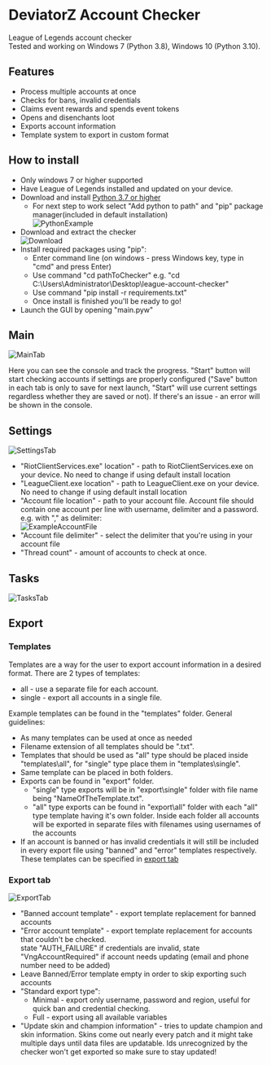 # DeviatorZ Account Checker
League of Legends account checker <br />
Tested and working on Windows 7 (Python 3.8), Windows 10 (Python 3.10).
## Features
- Process multiple accounts at once
- Checks for bans, invalid credentials
- Claims event rewards and spends event tokens
- Opens and disenchants loot
- Exports account information
- Template system to export in custom format

## How to install
- Only windows 7 or higher supported
- Have League of Legends installed and updated on your device.
- Download and install [Python 3.7 or higher](https://www.python.org/downloads/)
    - For next step to work select "Add python to path" and "pip" package manager(included in default installation) <br /> ![PythonExample](https://i.imgur.com/y1k3rmd.png)
- Download and extract the checker <br /> ![Download](https://i.imgur.com/jafvk8i.png)
- Install required packages using "pip":
    - Enter command line (on windows - press Windows key, type in "cmd" and press Enter)
    - Use command "cd pathToChecker" e.g. "cd C:\Users\Administrator\Desktop\league-account-checker"
    - Use command "pip install -r requirements.txt"
    - Once install is finished you'll be ready to go!
- Launch the GUI by opening "main.pyw"
## Main
![MainTab](https://i.imgur.com/uSg2ucV.png)

Here you can see the console and track the progress. "Start" button will start checking accounts if settings are properly configured ("Save" button in each tab is only to save for next launch, "Start" will use current settings regardless whether they are saved or not). If there's an issue - an error will be shown in the console.

## Settings
![SettingsTab](https://i.imgur.com/OXvyGit.png)
- "RiotClientServices.exe" location" - path to RiotClientServices.exe on your device. No need to change if using default install location
- "LeagueClient.exe location" - path to LeagueClient.exe on your device. No need to change if using default install location
- "Account file location" - path to your account file. Account file should contain one account per line with username, delimiter and a password. e.g. with "," as delimiter: <br /> ![ExampleAccountFile](https://i.imgur.com/k9A8R4H.png)
- "Account file delimiter" - select the delimiter that you're using in your account file
- "Thread count" - amount of accounts to check at once. 

## Tasks
![TasksTab](https://i.imgur.com/FrOF7XK.png)

## Export
### Templates
Templates are a way for the user to export account information in a desired format. There are 2 types of templates:
- all - use a separate file for each account.
- single - export all accounts in a single file.

Example templates can be found in the "templates" folder. General guidelines:
- As many templates can be used at once as needed
- Filename extension of all templates should be ".txt". 
- Templates that should be used as "all" type should be placed inside "templates\all", for "single" type place them in "templates\single". 
- Same template can be placed in both folders. 
- Exports can be found in "export" folder. 
    - "single" type exports will be in "export\single" folder with file name being "NameOfTheTemplate.txt". 
    - "all" type exports can be found in "export\all" folder with each "all" type template having it's own folder. Inside each folder all accounts will be exported in separate files with filenames using usernames of the accounts
- If an account is banned or has invalid credentials it will still be included in every export file using "banned" and "error" templates respectively. These templates can be specified in [export tab](#export)
### Export tab
![ExportTab](https://i.imgur.com/lPpW6TD.png)
- "Banned account template" - export template replacement for banned accounts
- "Error account template" - export template replacement for accounts that couldn't be checked. <br /> 
state "AUTH_FAILURE" if credentials are invalid, state "VngAccountRequired" if account needs updating (email and phone number need to be added)
- Leave Banned/Error template empty in order to skip exporting such accounts
- "Standard export type":
    - Minimal - export only username, password and region, useful for quick ban and credential checking.
    - Full - export using all available variables
- "Update skin and champion information" - tries to update champion and skin information. Skins come out nearly every patch and it might take multiple days until data files are updatable. Ids unrecognized by the checker won't get exported so make sure to stay updated!